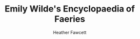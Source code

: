 ---
tag: 📚Book
title: "Emily Wilde's Encyclopaedia of Faeries"
author: [Heather Fawcett]
category: [Fiction]
isbn: 0593500148 9780593500149
cover: http://books.google.com/books/content?id=JtdkEAAAQBAJ&printsec=frontcover&img=1&zoom=1&edge=curl&source=gbs_api
status: unread
Location: Digital
alias: Template
---